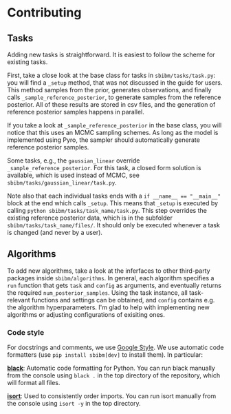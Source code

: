 # Contributing



## Tasks

Adding new tasks is straightforward. It is easiest to follow the scheme for existing tasks.

First, take a close look at the base class for tasks in `sbibm/tasks/task.py`: you will find a `_setup` method, that was not discussed in the guide for users. This method samples from the prior, generates observations, and finally calls `_sample_reference_posterior`, to generate samples from the reference posterior. All of these results are stored in csv files, and the generation of reference posterior samples happens in parallel.

If you take a look at `_sample_reference_posterior` in the base class, you will notice that this uses an MCMC sampling schemes. As long as the model is implemented using Pyro, the sampler should automatically generate reference posterior samples.

Some tasks, e.g., the `gaussian_linear` override `_sample_reference_posterior`. For this task, a closed form solution is available, which is used instead of MCMC, see `sbibm/tasks/gaussian_linear/task.py`.

Note also that each individual tasks ends with a `if __name__ == "__main__"` block at the end which calls `_setup`. This means that `_setup` is executed by calling `python sbibm/tasks/task_name/task.py`. This step overrides the existing reference posterior data, which is in the subfolder `sbibm/tasks/task_name/files/`. It should only be executed whenever a task is changed (and never by a user).


## Algorithms

To add new algorithms, take a look at the inferfaces to other third-party packages inside `sbibm/algorithms`. In general, each algorithm specifies a `run` function that gets `task` and `config` as arguments, and eventually returns the required `num_posterior_samples`. Using the task instance, all task-relevant functions and settings can be obtained, and `config` contains e.g. the algorithm hyperparameters. I'm glad to help with implementing new algorithms or adjusting configurations of exisiting ones.


### Code style

For docstrings and comments, we use [Google Style](http://google.github.io/styleguide/pyguide.html#38-comments-and-docstrings). We use automatic code formatters (use `pip install sbibm[dev]` to install them). In particular:

**[black](https://github.com/psf/black)**: Automatic code formatting for Python. You can run black manually from the console using `black .` in the top directory of the repository, which will format all files.

**[isort](https://github.com/timothycrosley/isort)**: Used to consistently order imports. You can run isort manually from the console using `isort -y` in the top directory.
